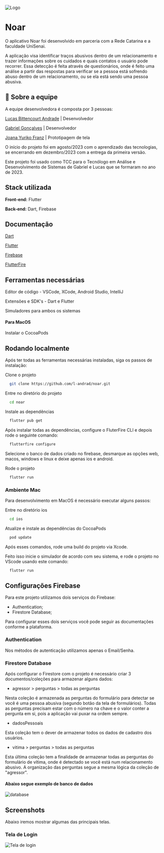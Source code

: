 
![Logo](https://github.com/l-andrad/noar/blob/main/assets/images/ic_launcher.png)
# Noar

O aplicativo Noar foi desenvolvido em parceria com a Rede Catarina e a faculdade UniSenai.

A aplicação visa identificar traços abusivos dentro de um relacionamento e trazer informações sobre os cuidados e quais contatos o usuário pode recorrer. Essa detecção é feita através de questionários, onde é feito uma análise a partir das respostas para verificar se a pessoa está sofrendo abuso dentro de um relacionamento, ou se ela está sendo uma pessoa abusiva.
## 🚀 Sobre a equipe
A equipe desenvolvedora é composta por 3 pessoas:

[Lucas Bittencourt Andrade](https://www.linkedin.com/in/lucasb-andrade/) | Desenvolvedor

[Gabriel Gonçalves](https://www.linkedin.com/in/gabriel-goncalves-1611b4174/) | Desenvolvedor

[Joana Yuriko Franz](https://www.linkedin.com/in/joanafranz/) | Prototipagem de tela

O início do projeto foi em agosto/2023 com o aprendizado das tecnologias, se encerrando em dezembro/2023 com a entrega da primeira versão.

Este projeto foi usado como TCC para o Tecnólogo em Análise e Desenvolvimento de Sistemas de Gabriel e Lucas que se formaram no ano de 2023.


## Stack utilizada

**Front-end:** Flutter

**Back-end:** Dart, Firebase


## Documentação

[Dart](https://dart.dev/language)

[Flutter](https://docs.flutter.dev/get-started/install)

[Firebase](https://firebase.google.com/docs)

[FlutterFire](https://firebase.flutter.dev/docs/overview/)
## Ferramentas necessárias

Editor de código - VSCode, XCode, Android Studio, IntelliJ

Extensões e SDK's - Dart e Flutter

Simuladores para ambos os sistemas

#### Para MacOS

Instalar o CocoaPods
## Rodando localmente

Após ter todas as ferramentas necessárias instaladas, siga os passos de instalação:

Clone o projeto

```bash
  git clone https://github.com/l-andrad/noar.git
```

Entre no diretório do projeto

```bash
  cd noar
```

Instale as dependências

```bash
  flutter pub get
```

Após instalar todas as dependências, configure o FluterFire CLI e depois rode o seguinte comando:

```bash
  flutterfire configure
```

Selecione o banco de dados criado no firebase, desmarque as opções web, macos, windows e linux e deixe apenas ios e android.

Rode o projeto

```bash
  flutter run
```

### Ambiente Mac

Para desenvolvimento em MacOS é necessário executar alguns passos:

Entre no diretório ios

```bash
  cd ios
```

Atualize e instale as dependências do CocoaPods

```bash
  pod update
```

Após esses comandos, rode uma build do projeto via Xcode.

Feito isso inicie o simulador de acordo com seu sistema, e rode o projeto no VScode usando este comando:

```bash
  flutter run
```




## Configurações Firebase

Para este projeto utilizamos dois serviços do Firebase:

- Authentication;
- Firestore Database;

Para configurar esses dois serviços você pode seguir as documentações conforme a plataforma.

### Authentication

Nos métodos de autenticação utilizamos apenas o Email/Senha.

### Firestore Database

Após configurar o Firestore com o projeto é necessário criar 3 documentos/coleções para armazenar alguns dados:

- agressor > perguntas > todas as perguntas

Nesta coleção é armazenada as perguntas do formulário para detectar se você é uma pessoa abusiva (segundo botão da tela de formulários). Todas as perguntas precisam estar com o número na chave e o valor conter a pergunta em si, pois a aplicação vai puxar na ordem sempre.

- dadosPessoais

Esta coleção tem o dever de armazenar todos os dados de cadastro dos usuários.

- vitima > perguntas > todas as perguntas

Esta última coleção tem a finalidade de armazenar todas as perguntas do formulário de vítima, onde é detectado se você está num relacionamento abusivo. A organização das perguntas segue a mesma lógica da coleção de "agressor".

#### Abaixo segue exemplo de banco de dados

![database](https://github.com/l-andrad/noar/blob/main/assets/images/modelo-database.png)


## Screenshots

Abaixo iremos mostrar algumas das principais telas.

### Tela de Login

![Tela de login](https://github.com/300x130?l-andrad/noar/blob/main/assets/images/tela-login.png)